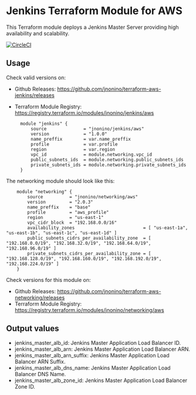 # Jenkins Terraform Module for AWS #

This Terraform module deploys a Jenkins Master Server providing high availability and scalability.

[![CircleCI](https://circleci.com/gh/jnonino/terraform-aws-jenkins/tree/master.svg?style=svg)](https://circleci.com/gh/jnonino/terraform-aws-jenkins/tree/master)

## Usage

Check valid versions on:
* Github Releases: <https://github.com/jnonino/terraform-aws-jenkins/releases>
* Terraform Module Registry: <https://registry.terraform.io/modules/jnonino/jenkins/aws>

    	module "jenkins" {
            source              = "jnonino/jenkins/aws"
            version             = "1.0.0"
            name_preffix        = var.name_preffix
            profile             = var.profile
            region              = var.region
            vpc_id              = module.networking.vpc_id
            public_subnets_ids  = module.networking.public_subnets_ids
            private_subnets_ids = module.networking.private_subnets_ids
        }

The networking module should look like this:

        module "networking" {
    	    source          = "jnonino/networking/aws"
            version         = "2.0.3"
            name_preffix    = "base"
            profile         = "aws_profile"
            region          = "us-east-1"
            vpc_cidr_block  = "192.168.0.0/16"
            availability_zones                          = [ "us-east-1a", "us-east-1b", "us-east-1c", "us-east-1d" ]
            public_subnets_cidrs_per_availability_zone  = [ "192.168.0.0/19", "192.168.32.0/19", "192.168.64.0/19", "192.168.96.0/19" ]
            private_subnets_cidrs_per_availability_zone = [ "192.168.128.0/19", "192.168.160.0/19", "192.168.192.0/19", "192.168.224.0/19" ]
    	}

Check versions for this module on:
* Github Releases: <https://github.com/jnonino/terraform-aws-networking/releases>
* Terraform Module Registry: <https://registry.terraform.io/modules/jnonino/networking/aws>

## Output values

* jenkins_master_alb_id: Jenkins Master Application Load Balancer ID.
* jenkins_master_alb_arn: Jenkins Master Application Load Balancer ARN.
* jenkins_master_alb_arn_suffix: Jenkins Master Application Load Balancer ARN Suffix.
* jenkins_master_alb_dns_name: Jenkins Master Application Load Balancer DNS Name.
* jenkins_master_alb_zone_id: Jenkins Master Application Load Balancer Zone ID.
